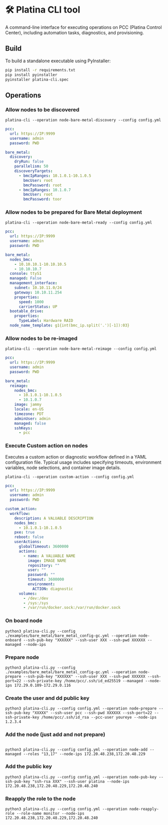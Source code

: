# 🛠 Platina CLI tool
A command-line interface for executing operations on PCC (Platina Control Center), including automation tasks, diagnostics, and provisioning.


## Build
To build a standalone executable using PyInstaller:
```bash
pip install -r requirements.txt
pip install pyinstaller
pyinstaller platina-cli.spec
```

## Operations


### Allow nodes to be discovered
```shell
platina-cli --operation node-bare-metal-discovery --config config.yml
```

```yaml
pcc:
  url: https://IP:9999
  username: admin
  password: PWD

bare_metal:
  discovery:
    dryRun: false
    parallelism: 50
    discoveryTargets:
      - bmcIpRanges: 10.1.0.1-10.1.0.5
        bmcUser: root
        bmcPassword: root
      - bmcIpRanges: 10.1.0.7
        bmcUser: root
        bmcPassword: toor

```

### Allow nodes to be prepared for Bare Metal deployment
```shell
platina-cli --operation node-bare-metal-ready --config config.yml
```

```yaml
pcc:
  url: https://IP:9999
  username: admin
  password: PWD

bare_metal:
  nodes_bmc:
    - 10.10.10.1-10.10.10.5
    - 10.10.10.7
  console: ttyS1
  managed: False
  management_interface:
    subnet: 10.10.11.0/24
    gateway: 10.10.11.254
    properties:
      speed: 1000
      carrierStatus: UP
  bootable_drive:
    properties:
      TypeLabel: Hardware RAID
  node_name_template: g1{int(bmc_ip.split('.')[-1]):03}
```

### Allow nodes to be re-imaged
```shell
platina-cli --operation node-bare-metal-reimage --config config.yml
```

```yaml
pcc:
  url: https://IP:9999
  username: admin
  password: PWD

bare_metal:
  reimage:
    nodes_bmc:
      - 10.1.0.1-10.1.0.5
      - 10.1.0.7
    image: jammy
    locale: en-US
    timezone: PDT
    adminUser: admin
    managed: false
    sshKeys:
      - pcc
```


### Execute Custom action on nodes
Executes a custom action or diagnostic workflow defined in a YAML configuration file.
Typical usage includes specifying timeouts, environment variables, node selections, and container image details.

```shell
platina-cli --operation custom-action --config config.yml
```


```yaml
pcc:
  url: https://IP:9999
  username: admin
  password: PWD

custom_action:
  workflow:
    description: A VALUABLE DESCRIPTION
    nodes_bmc:
      - 10.1.0.1-10.1.0.5
    pxe: true
    reboot: false
    userActions:
      globalTimeout: 3600000
      actions:
        - name: A VALUABLE NAME
          image: IMAGE NAME
          repository: ""
          user: ""
          password: ""
          timeout: 3600000
          environment:
            ACTION: diagnostic
      volumes:
        - /dev:/dev
        - /sys:/sys
        - /var/run/docker.sock:/var/run/docker.sock
```


### On board node
```shell
python3 platina-cli.py --config ./examples/bare_metal/bare_metal_config-gc.yml --operation node-onboard --ssh-pub-key "XXXXXX" --ssh-user XXX --ssh-pwd XXXXXX --managed --node-ips
```

### Prepare node
```shell
python3 platina-cli.py --config ./examples/bare_metal/bare_metal_config-gc.yml --operation node-prepare --ssh-pub-key "XXXXXX" --ssh-user XXX --ssh-pwd XXXXXX --ssh-port=22 --ssh-private-key /home/pcc/.ssh/id_ed25519 --managed --node-ips 172.29.0.109-172.29.0.116
```

### Create the user and dd public key
```shell
python3 platina-cli.py --config config.yml --operation node-prepare --ssh-pub-key "XXXXX" --ssh-user pcc --ssh-pwd XXXXXX --ssh-port=22 --ssh-private-key /home/pcc/.ssh/id_rsa --pcc-user youreye --node-ips 1.2.3.4
```

### Add the node (just add and not prepare)
```shell

python3 platina-cli.py --config config.yml --operation node-add --managed --roles "13,17" --node-ips 172.20.48.238,172.20.48.229

```

### Add the public key
```shell
python3 platina-cli.py --config config.yml --operation node-pub-key --ssh-pub-key "ssh-rsa XXX" --ssh-user platina --node-ips 172.20.48.238,172.20.48.229,172.20.48.240

```


### Reapply the role to the node
```shell
python3 platina-cli.py --config config.yml --operation node-reapply-role --role-name monitor --node-ips 172.20.48.238,172.20.48.229,172.20.48.240

```